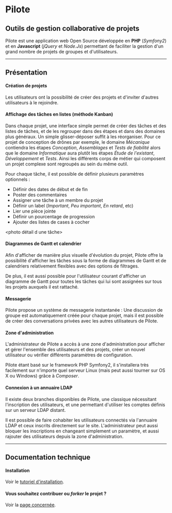 # Pilote

## Outils de gestion collaborative de projets

Pilote est une application web Open Source développée en **PHP** (_Symfony2_) et en **Javascript** (_jQuery_ et _Node.Js_) permettant de faciliter la gestion d'un grand nombre de projets de groupes et d'utilisateurs.

----

## Présentation

#### Création de projets

Les utilisateurs ont la possibilité de créer des projets et d'inviter d'autres utilisateurs à le rejoindre.

<photo des projets en vignette>

#### Affichage des tâches en listes (méthode Kanban)

Dans chaque projet, une interface simple permet de créer des tâches et des listes de tâches, et de les regrouper dans des étapes et dans des domaines plus généraux. Un simple glisser-déposer suffit à les réorganiser. Pour ce projet de conception de drônes par exemple, le domaine _Mécanique_ contiendra les étapes _Conception_, _Assemblages_ et _Tests de fiabilité_ alors que le domaine _Informatique_ aura plutôt les étapes _Étude de l'existant_, _Développement_ et _Tests_. Ainsi les différents corps de métier qui composent un projet complexe sont regroupés au sein du même outil.

<photo gros plan d un board>

Pour chaque tâche, il est possible de définir plusieurs paramètres optionnels :
- Définir des dates de début et de fin
- Poster des commentaires
- Assigner une tâche à un membre du projet
- Définir un label (_Important_, _Peu important_, _En retard_, etc)
- Lier une pièce jointe
- Définir un pourcentage de progression
- Ajouter des listes de cases à cocher

<photo détail d une tâche>

#### Diagrammes de Gantt et calendrier

Afin d'afficher de manière plus visuelle d'évolution du projet, Pilote offre la possibilité d'afficher les tâches sous la forme de diagrammes de Gantt et de calendriers relativement flexibles avec des options de filtrages.

<photo gantt>

De plus, il est aussi possible pour l'utilisateur courant d'afficher un diagramme de Gantt pour toutes les tâches qui lui sont assignées sur tous les projets auxquels il est rattaché.

#### Messagerie

Pilote propose un système de messagerie instantanée : Une discussion de groupe est automatiquement créée pour chaque projet, mais il est possible de créer des conversations privées avec les autres utilisateurs de Pilote.

<photo de chat de groupe de projet>

#### Zone d'administration

L'administrateur de Pilote a accès à une zone d'administration pour afficher et gérer l'ensemble des utilisateurs et des projets, créer un nouvel utilisateur ou vérifier différents paramètres de configuration.

Pilote étant basé sur le framework PHP Symfony2, il s'installera très facilement sur n'importe quel serveur Linux (mais peut aussi tourner sur OS X ou Windows) grâce à _Composer_.

<photo de la liste des utilisateurs>

#### Connexion à un annuaire LDAP

Il existe deux branches disponibles de Pilote, une classique nécessitant l'inscription des utilisateurs, et une permettant d'utiliser les comptes définis sur un serveur LDAP distant.

Il est possible de faire cohabiter les utilisateurs connectés via l'annuaire LDAP et ceux inscrits directement sur le site. L'administrateur peut aussi bloquer les inscriptions en changeant simplement un paramètre, et aussi rajouter des utilisateurs depuis la zone d'administration.

----

## Documentation technique

#### Installation 

Voir le [tutoriel d'installation](doc/installation.md).

#### Vous souhaitez contribuer ou _forker_ le projet ?

Voir la [page concernée](doc/contribution.md).
